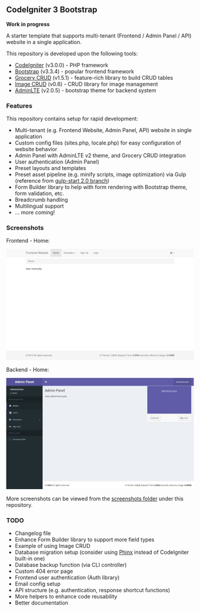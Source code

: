## CodeIgniter 3 Bootstrap 

**Work in progress**

A starter template that supports multi-tenant (Frontend / Admin Panel / API) website in a single application.

This repository is developed upon the following tools: 
* [CodeIgniter](http://www.codeigniter.com/) (v3.0.0) - PHP framework
* [Bootstrap](http://getbootstrap.com/) (v3.3.4) - popular frontend framework
* [Grocery CRUD](http://www.grocerycrud.com/) (v1.5.1) - feature-rich library to build CRUD tables
* [Image CRUD](http://www.grocerycrud.com/image-crud) (v0.6) - CRUD library for image management
* [AdminLTE](https://github.com/almasaeed2010/AdminLTE) (v2.0.5) - bootstrap theme for backend system


### Features

This repository contains setup for rapid development:
* Multi-tenant (e.g. Frontend Website, Admin Panel, API) website in single application
* Custom config files (sites.php, locale.php) for easy configuration of website behavior
* Admin Panel with AdminLTE v2 theme, and Grocery CRUD integration
* User authentication (Admin Panel)
* Preset layouts and templates
* Preset asset pipeline (e.g. minify scripts, image optimization) via Gulp (reference from [gulp-start 2.0 branch](https://github.com/greypants/gulp-starter/tree/2.0))
* Form Builder library to help with form rendering with Bootstrap theme, form validation, etc.
* Breadcrumb handling
* Multilingual support
* ... more coming!


### Screenshots

Frontend - Home: 

![](screenshots/frontend_home.png "Frontend Home")

Backend - Home: 

![](screenshots/admin_home.png "Backend Home")

More screenshots can be viewed from the [screenshots folder](https://github.com/waifung0207/ci_bootstrap_3/blob/master/screenshots/) under this repository.


### TODO

* Changelog file
* Enhance Form Builder library to support more field types
* Example of using Image CRUD
* Database migration setup (consider using [Phinx](https://phinx.org/) instead of CodeIgniter built-in one)
* Database backup function (via CLI controller)
* Custom 404 error page
* Frontend user authentication (Auth library)
* Email config setup
* API structure (e.g. authentication, response shortcut functions)
* More helpers to enhance code reusability
* Better documentation
